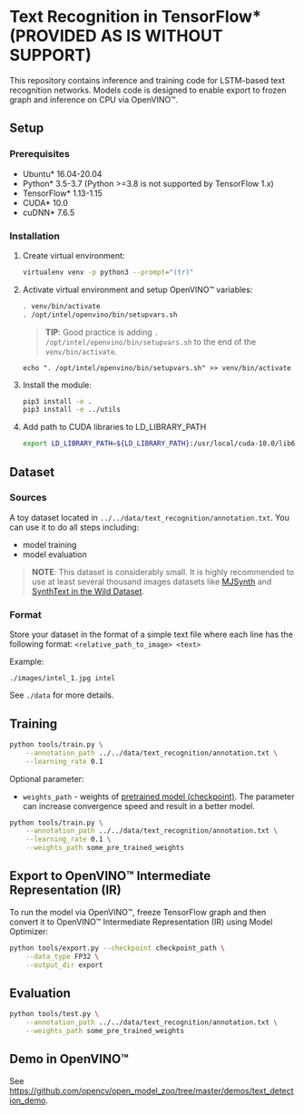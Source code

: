 # Text Recognition in TensorFlow* (PROVIDED AS IS WITHOUT SUPPORT)

This repository contains inference and training code for LSTM-based text recognition networks.
Models code is designed to enable export to frozen graph and inference on CPU via OpenVINO™.

## Setup

### Prerequisites

* Ubuntu\* 16.04-20.04
* Python\* 3.5-3.7 (Python >=3.8 is not supported by TensorFlow 1.x)
* TensorFlow\* 1.13-1.15
* CUDA\* 10.0
* cuDNN\* 7.6.5

### Installation

1. Create virtual environment:
    ```bash
    virtualenv venv -p python3 --prompt="(tr)"
    ```

2. Activate virtual environment and setup OpenVINO™ variables:
    ```bash
    . venv/bin/activate
    . /opt/intel/openvino/bin/setupvars.sh
    ```
    > **TIP**: Good practice is adding `. /opt/intel/openvino/bin/setupvars.sh` to the end of the `venv/bin/activate`.
    ```
    echo ". /opt/intel/openvino/bin/setupvars.sh" >> venv/bin/activate
    ```

3. Install the module:
    ```bash
    pip3 install -e .
    pip3 install -e ../utils
    ```

4. Add path to CUDA libraries to LD_LIBRARY_PATH
   ```bash
   export LD_LIBRARY_PATH=${LD_LIBRARY_PATH}:/usr/local/cuda-10.0/lib64
   ```

## <a name="Dataset"> Dataset </a>

### Sources

A toy dataset located in `../../data/text_recognition/annotation.txt`. You can use it to do all steps including:
* model training
* model evaluation

> **NOTE**: This dataset is considerably small. It is highly recommended to use at least several thousand images datasets like [MJSynth](https://www.robots.ox.ac.uk/~vgg/data/text/) and [SynthText in the Wild Dataset](http://www.robots.ox.ac.uk/~vgg/data/scenetext/).

### Format

Store your dataset in the format of a simple text file where each line has the following format:
`<relative_path_to_image> <text>`

Example:

`./images/intel_1.jpg intel`

See `./data` for more details.

## Training

```bash
python tools/train.py \
    --annotation_path ../../data/text_recognition/annotation.txt \
    --learning_rate 0.1
```

Optional parameter:
* `weights_path` - weights of [pretrained model (checkpoint)](https://download.01.org/opencv/openvino_training_extensions/models/text_recognition/text_recognition.tar.gz). The parameter can increase convergence speed and result in a better model.

```bash
python tools/train.py \
    --annotation_path ../../data/text_recognition/annotation.txt \
    --learning_rate 0.1 \
    --weights_path some_pre_trained_weights
```

## Export to OpenVINO™ Intermediate Representation (IR)

To run the model via OpenVINO™, freeze TensorFlow graph and then convert it to OpenVINO™ Intermediate Representation
(IR) using Model Optimizer:

```bash
python tools/export.py --checkpoint checkpoint_path \
    --data_type FP32 \
    --output_dir export
```

## Evaluation

```bash
python tools/test.py \
    --annotation_path ../../data/text_recognition/annotation.txt \
    --weights_path some_pre_trained_weights
```

## Demo in OpenVINO™

See https://github.com/opencv/open_model_zoo/tree/master/demos/text_detection_demo.
